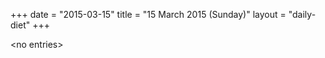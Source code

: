 +++
date = "2015-03-15"
title = "15 March 2015 (Sunday)"
layout = "daily-diet"
+++

<p>&lt;no entries&gt;</p>